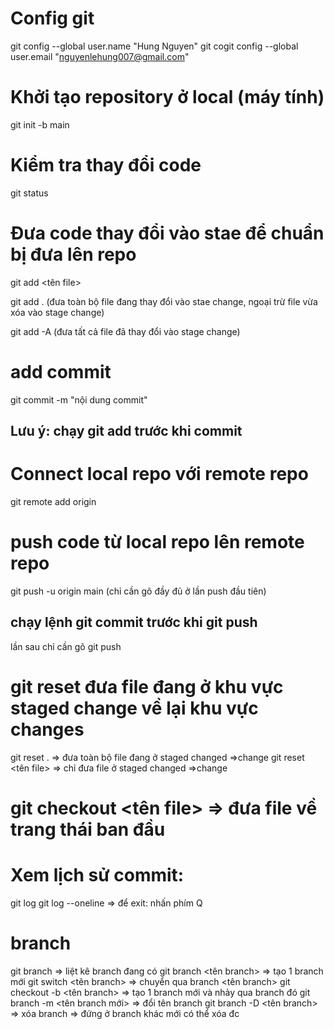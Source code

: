 # Config git
git config --global user.name "Hung Nguyen"
git cogit config --global user.email "nguyenlehung007@gmail.com"

# Khởi tạo repository ở local (máy tính)
git init -b main

# Kiểm tra thay đổi code
git status

# Đưa code thay đổi vào stae để chuẩn bị đưa lên repo
git add <tên file>

git add . (đưa toàn bộ file đang thay đổi vào stae change, ngoại trừ file vừa xóa vào stage change)

git add -A (đưa tất cả file đã thay đổi vào stage change)

# add commit
git commit -m "nội dung commit" 
## Lưu ý: chạy git add trước khi commit

# Connect local repo với remote repo
git remote add origin <link git repo>

# push code từ local repo lên remote repo
git push -u origin main (chỉ cần gõ đầy đủ ở lần push đầu tiên) 
## chạy lệnh git commit trước khi git push
lần sau chỉ cần gõ git push

# git reset đưa file đang ở khu vực staged change về lại khu vực changes
git reset . => đưa toàn bộ file đang ở staged changed =>change
git reset <tên file> => chỉ đưa file ở staged changed =>change

# git checkout <tên file> => đưa file về trang thái ban đầu

# Xem lịch sử commit:
git log
git log --oneline
=> để exit: nhấn phím Q

# branch
git branch => liệt kê branch đang có
git branch <tên branch> => tạo 1 branch mới
git switch <tên branch> => chuyển qua branch <tên branch>
git checkout -b <tên branch> => tạo 1 branch mới và nhảy qua branch đó
git branch -m <tên branch mới> => đổi tên branch
git branch -D <tên branch> => xóa branch
=> đứng ở branch khác mới có thể xóa đc